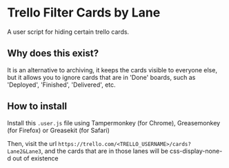 # Trello Filter Cards by Lane

A user script for hiding certain trello cards.

## Why does this exist?
It is an alternative to archiving, it keeps the cards visible to everyone else, but it allows you to ignore cards that are in 'Done' boards, such as 'Deployed', 'Finished', 'Delivered', etc.

## How to install

Install this `.user.js` file using Tampermonkey (for Chrome), Greasemonkey (for Firefox) or Greasekit (for Safari)

Then, visit the url `https://trello.com/<TRELLO_USERNAME>/cards?Lane2&Lane3`, and the cards that are in those lanes will be css-display-none-d out of existence
